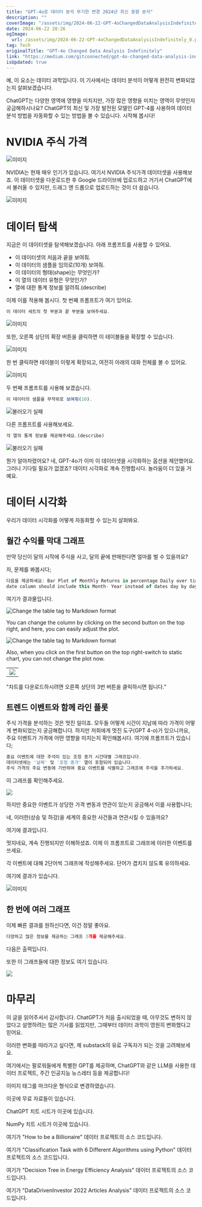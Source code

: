 ```yaml
---
title: "GPT-4o로 데이터 분석 무기한 변경 2024년 최신 동향 분석"
description: ""
coverImage: "/assets/img/2024-06-22-GPT-4oChangedDataAnalysisIndefinitely_0.png"
date: 2024-06-22 20:26
ogImage:
  url: /assets/img/2024-06-22-GPT-4oChangedDataAnalysisIndefinitely_0.png
tag: Tech
originalTitle: "GPT-4o Changed Data Analysis Indefinitely"
link: "https://medium.com/gitconnected/gpt-4o-changed-data-analysis-indefinitely-e528dd7d6aa1"
isUpdated: true
---
```


예, 이 요소는 데이터 과학입니다. 이 기사에서는 데이터 분석이 어떻게 완전히 변화되었는지 살펴보겠습니다.

ChatGPT는 다양한 영역에 영향을 미치지만, 가장 많은 영향을 미치는 영역이 무엇인지 궁금해하시나요? ChatGPT의 최신 및 가장 발전된 모델인 GPT-4를 사용하여 데이터 분석 방법을 자동화할 수 있는 방법을 볼 수 있습니다. 시작해 봅시다!

<div class="content-ad"></div>

# NVIDIA 주식 가격

![이미지](/assets/img/2024-06-22-GPT-4oChangedDataAnalysisIndefinitely_1.png)

NVIDIA는 현재 매우 인기가 있습니다. 여기서 NVIDIA 주식가격 데이터셋을 사용해보죠. 이 데이터셋을 다운로드한 후 Google 드라이브에 업로드하고 거기서 ChatGPT에서 불러올 수 있지만, 드래그 앤 드롭으로 업로드하는 것이 더 쉽습니다.

![이미지](/assets/img/2024-06-22-GPT-4oChangedDataAnalysisIndefinitely_2.png)

<div class="content-ad"></div>

# 데이터 탐색

지금은 이 데이터셋을 탐색해보겠습니다. 아래 프롬프트를 사용할 수 있어요.

- 이 데이터셋의 처음과 끝을 보여줘.
- 이 데이터의 샘플을 임의로(10개) 보여줘.
- 이 데이터의 형태(shape)는 무엇인가?
- 이 열의 데이터 유형은 무엇인가?
- 열에 대한 통계 정보를 알려줘.(describe)

이제 이를 적용해 봅시다. 첫 번째 프롬프트가 여기 있어요.

<div class="content-ad"></div>

```js
이 데이터 세트의 첫 부분과 끝 부분을 보여주세요.
```

![이미지](/assets/img/2024-06-22-GPT-4oChangedDataAnalysisIndefinitely_3.png)

또한, 오른쪽 상단의 확장 버튼을 클릭하면 이 테이블들을 확장할 수 있습니다.

![이미지](/assets/img/2024-06-22-GPT-4oChangedDataAnalysisIndefinitely_4.png)

<div class="content-ad"></div>

한 번 클릭하면 테이블이 이렇게 확장되고, 여전히 아래의 대화 전체를 볼 수 있어요.

![이미지](/assets/img/2024-06-22-GPT-4oChangedDataAnalysisIndefinitely_5.png)

두 번째 프롬프트를 사용해 보겠습니다.

```js
이 데이터의 샘플을 무작위로 보여줘(10).
```

<div class="content-ad"></div>

![불러오기 실패](/assets/img/2024-06-22-GPT-4oChangedDataAnalysisIndefinitely_6.png)

다른 프롬프트를 사용해보세요.

```js
각 열의 통계 정보를 제공해주세요.(describe)
```

![불러오기 실패](/assets/img/2024-06-22-GPT-4oChangedDataAnalysisIndefinitely_7.png)

<div class="content-ad"></div>

뭔가 알아차렸어요? 네, GPT-4o가 이미 이 데이터셋을 시각화하는 옵션을 제안했어요. 그러니 기다릴 필요가 없겠죠? 데이터 시각화로 계속 진행합시다. 놀라움이 더 있을 거예요.

# 데이터 시각화

우리가 데이터 시각화를 어떻게 자동화할 수 있는지 살펴봐요.

## 월간 수익률 막대 그래프

<div class="content-ad"></div>

만약 당신이 달의 시작에 주식을 사고, 달의 끝에 판매한다면 얼마를 벌 수 있을까요?

자, 문제를 봐봅시다;

```js
다음을 제공하세요: Bar Plot of Monthly Returns in percentage Daily over time,
date column should include this Month- Year instead of dates day by day.
```

여기가 결과물입니다.

<div class="content-ad"></div>

![Change the table tag to Markdown format](/assets/img/2024-06-22-GPT-4oChangedDataAnalysisIndefinitely_8.png)

You can change the column by clicking on the second button on the top right, and here, you can easily adjust the plot.

![Change the table tag to Markdown format](/assets/img/2024-06-22-GPT-4oChangedDataAnalysisIndefinitely_9.png)

Also, when you click on the first button on the top right-switch to static chart, you can not change the plot now.

<div class="content-ad"></div>

<table>
  <tr>
    <td><img src="/assets/img/2024-06-22-GPT-4oChangedDataAnalysisIndefinitely_10.png" /></td>
  </tr>
</table>

"차트를 다운로드하시려면 오른쪽 상단의 3번 버튼을 클릭하시면 됩니다."

## 트렌드 이벤트와 함께 라인 플롯

주식 가격을 분석하는 것은 멋진 일이죠. 모두들 어떻게 시간이 지남에 따라 가격이 어떻게 변화되었는지 궁금해합니다. 하지만 저희에게 멋진 도구(GPT 4-o)가 있으니까요, 주요 이벤트가 가격에 어떤 영향을 미치는지 확인해봅시다. 여기에 프롬프트가 있습니다;

<div class="content-ad"></div>

```js
중요 이벤트에 대한 주석이 있는 조정 종가 시간대별 그래프입니다.
데이터셋에는 '날짜' 및 '조정 종가' 열이 포함되어 있습니다.
주식 가격의 주요 변동에 기반하여 중요 이벤트를 식별하고 그래프에 주석을 추가하세요.
```

이 그래프를 확인해주세요.

<img src="/assets/img/2024-06-22-GPT-4oChangedDataAnalysisIndefinitely_11.png" />

하지만 중요한 이벤트가 상당한 가격 변동과 연관이 있는지 궁금해서 이를 사용합니다;

<div class="content-ad"></div>

네, 이러한(상승 및 하강)을 세계의 중요한 사건들과 연관시킬 수 있을까요?

여기에 결과입니다.

멋지네요, 계속 진행되지만 이해하셨죠. 이제 이 프롬프트로 그래프에 이러한 이벤트를 쓰세요.

각 이벤트에 대해 2단어씩 그래프에 작성해주세요.
단어가 겹치지 않도록 유의하세요.

<div class="content-ad"></div>

여기에 결과가 있습니다.

![이미지](/assets/img/2024-06-22-GPT-4oChangedDataAnalysisIndefinitely_12.png)

## 한 번에 여러 그래프

이제 빠른 결과를 원하신다면, 이건 정말 좋아요.

<div class="content-ad"></div>

```js
다양하고 많은 정보를 제공하는 그래프 3개를 제공해주세요.
```

다음은 출력입니다.

또한 이 그래프들에 대한 정보도 여기 있습니다.

<img src="/assets/img/2024-06-22-GPT-4oChangedDataAnalysisIndefinitely_13.png" />

<div class="content-ad"></div>

# 마무리

이 글을 읽어주셔서 감사합니다. ChatGPT가 처음 출시되었을 때, 아무것도 변하지 않았다고 설명하려는 많은 기사를 읽었지만, 그때부터 데이터 과학이 영원히 변화했다고 믿어요.

이러한 변화를 따라가고 싶다면, 제 substack의 유료 구독자가 되는 것을 고려해보세요.

여기에서는 팔로워들에게 특별한 GPT를 제공하며, ChatGPT와 같은 LLM을 사용한 데이터 프로젝트, 주간 인공지능 뉴스레터 등을 제공합니다!

<div class="content-ad"></div>

이미지 태그를 마크다운 형식으로 변경하였습니다.

이곳에 무료 자료들이 있습니다.

ChatGPT 치트 시트가 이곳에 있습니다.

NumPy 치트 시트가 이곳에 있습니다.

<div class="content-ad"></div>

여기가 "How to be a Billionaire" 데이터 프로젝트의 소스 코드입니다.

여기가 "Classification Task with 6 Different Algorithms using Python" 데이터 프로젝트의 소스 코드입니다.

여기가 "Decision Tree in Energy Efficiency Analysis" 데이터 프로젝트의 소스 코드입니다.

여기가 "DataDrivenInvestor 2022 Articles Analysis" 데이터 프로젝트의 소스 코드입니다.
